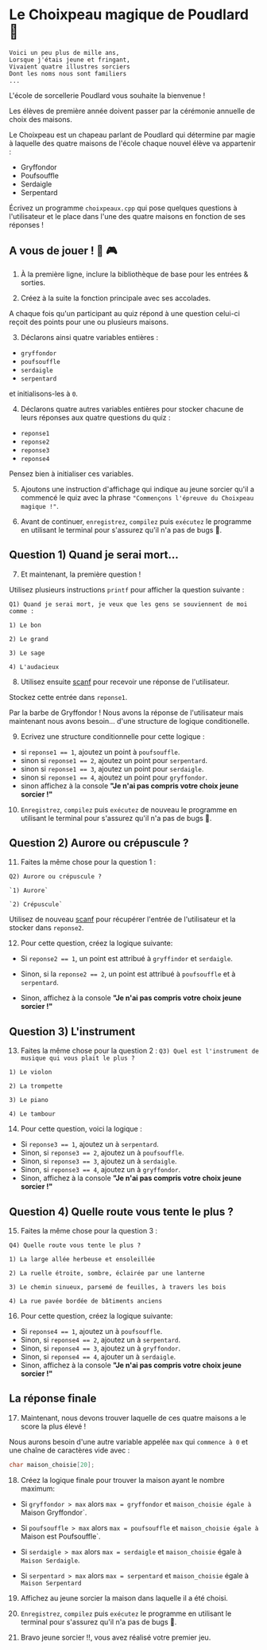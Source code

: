 # Le Choixpeau magique de Poudlard 🧙

```
Voici un peu plus de mille ans,
Lorsque j'étais jeune et fringant,
Vivaient quatre illustres sorciers
Dont les noms nous sont familiers
...
```

L'école de sorcellerie Poudlard vous souhaite la bienvenue !

Les élèves de première année doivent passer par la cérémonie annuelle de choix des maisons.

Le Choixpeau est un chapeau parlant de Poudlard qui détermine par magie à laquelle des quatre maisons de l'école chaque nouvel élève va appartenir :

- Gryffondor
- Poufsouffle
- Serdaigle
- Serpentard


Écrivez un programme `choixpeaux.cpp` qui pose quelques questions à l'utilisateur et le place dans l'une des quatre maisons en fonction de ses réponses !

## A vous de jouer ! 🧩 🎮

1. À la première ligne, inclure la bibliothèque de base pour les entrées & sorties.

2. Créez à la suite la fonction principale avec ses accolades.

A chaque fois qu'un participant au quiz répond à une question celui-ci reçoit des points pour une ou plusieurs maisons.

3. Déclarons ainsi quatre variables entières :
  - `gryffondor`
  - `poufsouffle`
  - `serdaigle`
  - `serpentard`

et initialisons-les à `0`.

4. Déclarons quatre autres variables entières pour stocker chacune de leurs réponses aux quatre questions du quiz :
  - `reponse1`
  - `reponse2`
  - `reponse3`
  - `reponse4`

Pensez bien à initialiser ces variables.

5. Ajoutons une instruction d'affichage qui indique au jeune sorcier qu'il a commencé le quiz avec la phrase `"Commençons l'épreuve du Choixpeau magique !"`.

6. Avant de continuer, `enregistrez`, `compilez` puis `exécutez` le programme en utilisant le terminal pour s'assurez qu'il n'a pas de bugs 🐛.

## Question 1) Quand je serai mort...

7. Et maintenant, la première question !

  Utilisez plusieurs instructions `printf` pour afficher la question suivante :

  `Q1) Quand je serai mort, je veux que les gens se souviennent de moi comme :`

  `1) Le bon`

  `2) Le grand`

 `3) Le sage`

 `4) L'audacieux`

8. Utilisez ensuite [scanf](http://ressources.unit.eu/cours/Cfacile/co/ch4_p5_6.html) pour recevoir une réponse de l'utilisateur.

  Stockez cette entrée dans `reponse1`.

Par la barbe de Gryffondor ! Nous avons la réponse de l'utilisateur mais maintenant nous avons besoin... d'une structure de logique conditionelle.

9. Ecrivez une structure conditionnelle pour cette logique :
  - si `reponse1 == 1`, ajoutez un point à `poufsouffle`.
  - sinon si  `reponse1 == 2`, ajoutez un point pour `serpentard`.
  - sinon si `reponse1 == 3`, ajoutez un point pour `serdaigle`.
  - sinon si `reponse1 == 4`, ajoutez un point pour `gryffondor`.
  - sinon affichez à la console **"Je n'ai pas compris votre choix jeune sorcier !"**

10. `Enregistrez`, `compilez` puis `exécutez` de nouveau le programme en utilisant le terminal pour s'assurez qu'il n'a pas de bugs 🐛.


## Question 2) Aurore ou crépuscule ?

11. Faites la même chose pour la question 1 :

  `Q2) Aurore ou crépuscule ?`

    `1) Aurore`

    `2) Crépuscule`

Utilisez de nouveau [scanf](http://ressources.unit.eu/cours/Cfacile/co/ch4_p5_6.html) pour récupérer l'entrée de l'utilisateur et la stocker dans `reponse2`.

12. Pour cette question, créez la logique suivante:
  - Si `reponse2 == 1`, un point est attribué à `gryffindor` et `serdaigle`.
  - Sinon, si la `reponse2 == 2`, un point est attribué à `poufsouffle` et à `serpentard`.

  - Sinon, affichez à la console **"Je n'ai pas compris votre choix jeune sorcier !"**


## Question 3) L'instrument

13. Faites la même chose pour la question 2 :
  `Q3) Quel est l'instrument de musique qui vous plait le plus ?`

  `1) Le violon`

  `2) La trompette`

  `3) Le piano`

  `4) Le tambour`

14. Pour cette question, voici la logique :
  - Si `reponse3 == 1`, ajoutez un à `serpentard`.
  - Sinon, si `reponse3 == 2`, ajoutez un à `poufsouffle`.
  - Sinon, si `reponse3 == 3`, ajoutez un  à `serdaigle`.
  - Sinon, si `reponse3 == 4`, ajoutez un à `gryffondor`.
  - Sinon, affichez à la console **"Je n'ai pas compris votre choix jeune sorcier !"**

## Question 4) Quelle route vous tente le plus ?

15. Faites la même chose pour la question 3 :

  `Q4) Quelle route vous tente le plus ?`

  `1) La large allée herbeuse et ensoleillée`

  `2) La ruelle étroite, sombre, éclairée par une lanterne`

  `3) Le chemin sinueux, parsemé de feuilles, à travers les bois`

  `4) La rue pavée bordée de bâtiments anciens`

16. Pour cette question, créez la logique suivante:
  - Si `reponse4 == 1`, ajoutez  un à `poufsouffle`.
  - Sinon, si `reponse4 == 2`, ajoutez un à `serpentard`.
  - Sinon, si `reponse4 == 3`, ajoutez un à `gryffondor`.
  - Sinon, si `reponse4 == 4`, ajouter un à `serdaigle`.
  - Sinon, affichez à la console **"Je n'ai pas compris votre choix jeune sorcier !"**

## La réponse finale

17. Maintenant, nous devons trouver laquelle de ces quatre maisons a le score la plus élevé !

  Nous aurons besoin d'une autre variable appelée `max` qui `commence à 0` et une chaîne de caractères vide avec :
  ```c
  char maison_choisie[20];
  ```

18. Créez la logique finale pour trouver la maison ayant le nombre maximum:
  - Si `gryffondor > max` alors `max = gryffondor` et `maison_choisie égale à `Maison Gryffondor`.

  - Si `poufsouffle > max` alors `max = poufsouffle` et `maison_choisie égale à `Maison est Poufsouffle`.

  - Si `serdaigle > max` alors `max = serdaigle` et `maison_choisie` égale à `Maison Serdaigle`.

  - Si `serpentard > max` alors `max = serpentard` et `maison_choisie` égale à `Maison Serpentard`

19. Affichez au jeune sorcier la maison dans laquelle il a été choisi.


19. `Enregistrez`, `compilez` puis `exécutez` le programme en utilisant le terminal pour s'assurez qu'il n'a pas de bugs 🐛.


21. Bravo jeune sorcier !!, vous avez réalisé votre premier jeu.
